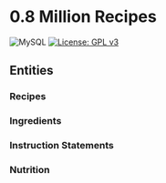 # 0.8 Million Recipes
![MySQL](https://img.shields.io/badge/mysql-%2300f.svg?style=for-the-badge&logo=mysql&logoColor=green) [![License: GPL v3](https://img.shields.io/badge/License-GPL%20v3-blue.svg)](https://www.gnu.org/licenses/gpl-3.0)


## Entities
### Recipes
### Ingredients
### Instruction Statements
### Nutrition


